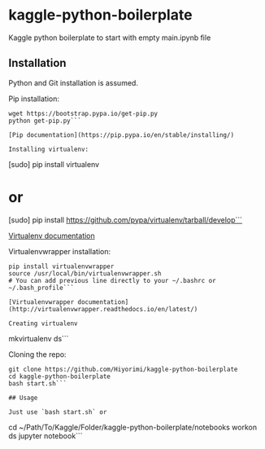 # kaggle-python-boilerplate
Kaggle python boilerplate to start with empty main.ipynb file

## Installation

Python and Git installation is assumed.

Pip installation:

```
wget https://bootstrap.pypa.io/get-pip.py
python get-pip.py```

[Pip documentation](https://pip.pypa.io/en/stable/installing/)

Installing virtualenv:

```
[sudo] pip install virtualenv
# or
[sudo] pip install https://github.com/pypa/virtualenv/tarball/develop```

[Virtualenv documentation](https://virtualenv.pypa.io)

Virtualenvwrapper installation:

```
pip install virtualenvwrapper
source /usr/local/bin/virtualenvwrapper.sh
# You can add previous line directly to your ~/.bashrc or ~/.bash_profile```

[Virtualenvwrapper documentation](http://virtualenvwrapper.readthedocs.io/en/latest/)

Creating virtualenv

```
mkvirtualenv ds```

Cloning the repo:

```
git clone https://github.com/Hiyorimi/kaggle-python-boilerplate
cd kaggle-python-boilerplate
bash start.sh```

## Usage 

Just use `bash start.sh` or 

```
cd ~/Path/To/Kaggle/Folder/kaggle-python-boilerplate/notebooks
workon ds
jupyter notebook```

